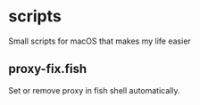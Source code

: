 # scripts
Small scripts for macOS that makes my life easier

## proxy-fix.fish
Set or remove proxy in fish shell automatically.
